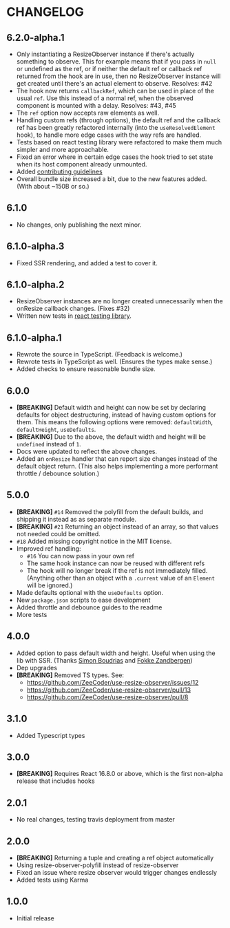 # CHANGELOG

## 6.2.0-alpha.1

- Only instantiating a ResizeObserver instance if there's actually something to
  observe. This for example means that if you pass in `null` or undefined as the
  ref, or if neither the default ref or callback ref returned from the hook are
  in use, then no ResizeObserver instance will get created until there's an
  actual element to observe. Resolves: #42
- The hook now returns `callbackRef`, which can be used in place of the usual
  `ref`. Use this instead of a normal ref, when the observed component is
  mounted with a delay. Resolves: #43, #45
- The `ref` option now accepts raw elements as well.
- Handling custom refs (through options), the default ref and the callback ref
  has been greatly refactored internally (into the `useResolvedElement`
  hook), to handle more edge cases with the way refs are handled.
- Tests based on react testing library were refactored to make them much simpler
  and more approachable.
- Fixed an error where in certain edge cases the hook tried to set state when
  its host component already unmounted.
- Added [contributing guidelines](./CONTRIBUTING.md)
- Overall bundle size increased a bit, due to the new features added.
  (With about ~150B or so.)

## 6.1.0

- No changes, only publishing the next minor.

## 6.1.0-alpha.3

- Fixed SSR rendering, and added a test to cover it.

## 6.1.0-alpha.2

- ResizeObserver instances are no longer created unnecessarily when the onResize
  callback changes. (Fixes #32)
- Written new tests in [react testing library](https://github.com/testing-library/react-testing-library).

## 6.1.0-alpha.1

- Rewrote the source in TypeScript. (Feedback is welcome.)
- Rewrote tests in TypeScript as well. (Ensures the types make sense.)
- Added checks to ensure reasonable bundle size.

## 6.0.0

- **[BREAKING]** Default width and height can now be set by declaring defaults
  for object destructuring, instead of having custom options for them.
  This means the following options were removed: `defaultWidth`, `defaultHeight`,
  `useDefaults`.
- **[BREAKING]** Due to the above, the default width and height will be
  `undefined` instead of `1`.
- Docs were updated to reflect the above changes.
- Added an `onResize` handler that can report size changes instead of the default
  object return. (This also helps implementing a more performant throttle /
  debounce solution.)

## 5.0.0

- **[BREAKING]** `#14` Removed the polyfill from the default builds, and shipping
  it instead as as separate module.
- **[BREAKING]** `#21` Returning an object instead of an array, so that values not
  needed could be omitted.
- `#18` Added missing copyright notice in the MIT license.
- Improved ref handling:
  - `#16` You can now pass in your own ref
  - The same hook instance can now be reused with different refs
  - The hook will no longer break if the ref is not immediately filled.
    (Anything other than an object with a `.current` value of an `Element` will
    be ignored.)
- Made defaults optional with the `useDefaults` option.
- New `package.json` scripts to ease development
- Added throttle and debounce guides to the readme
- More tests

## 4.0.0

- Added option to pass default width and height. Useful when using the lib with
  SSR. (Thanks [Simon Boudrias](https://github.com/SBoudrias) and
  [Fokke Zandbergen](https://github.com/FokkeZB))
- Dep upgrades
- **[BREAKING]** Removed TS types. See:
  - https://github.com/ZeeCoder/use-resize-observer/issues/12
  - https://github.com/ZeeCoder/use-resize-observer/pull/13
  - https://github.com/ZeeCoder/use-resize-observer/pull/8

## 3.1.0

- Added Typescript types

## 3.0.0

- **[BREAKING]** Requires React 16.8.0 or above, which is the first non-alpha
  release that includes hooks

## 2.0.1

- No real changes, testing travis deployment from master

## 2.0.0

- **[BREAKING]** Returning a tuple and creating a ref object automatically
- Using resize-observer-polyfill instead of resize-observer
- Fixed an issue where resize observer would trigger changes endlessly
- Added tests using Karma

## 1.0.0

- Initial release
